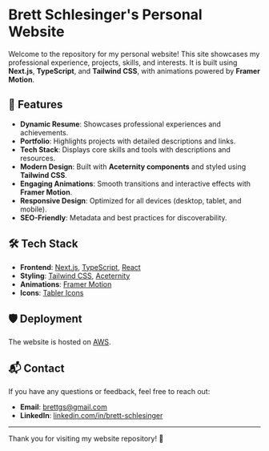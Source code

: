 # Brett Schlesinger's Personal Website

Welcome to the repository for my personal website! This site showcases my professional experience, projects, skills, and interests. It is built using **Next.js**, **TypeScript**, and **Tailwind CSS**, with animations powered by **Framer Motion**.

## 🚀 Features

- **Dynamic Resume**: Showcases professional experiences and achievements.
- **Portfolio**: Highlights projects with detailed descriptions and links.
- **Tech Stack**: Displays core skills and tools with descriptions and resources.
- **Modern Design**: Built with **Aceternity components** and styled using **Tailwind CSS**.
- **Engaging Animations**: Smooth transitions and interactive effects with **Framer Motion**.
- **Responsive Design**: Optimized for all devices (desktop, tablet, and mobile).
- **SEO-Friendly**: Metadata and best practices for discoverability.

## 🛠️ Tech Stack

- **Frontend**: [Next.js](https://nextjs.org), [TypeScript](https://www.typescriptlang.org), [React](https://reactjs.org)
- **Styling**: [Tailwind CSS](https://tailwindcss.com), [Aceternity](https://aceternity.com)
- **Animations**: [Framer Motion](https://www.framer.com/motion)
- **Icons**: [Tabler Icons](https://tabler-icons.io)

## 🛡️ Deployment

The website is hosted on [AWS](https://www.brettgschlesinger.com).

## 📬 Contact

If you have any questions or feedback, feel free to reach out:

- **Email**: [brettgs@gmail.com](mailto:brettgs@gmail.com)
- **LinkedIn**: [linkedin.com/in/brett-schlesinger](https://www.linkedin.com/in/brett-schlesinger)

---

Thank you for visiting my website repository! 🌟
